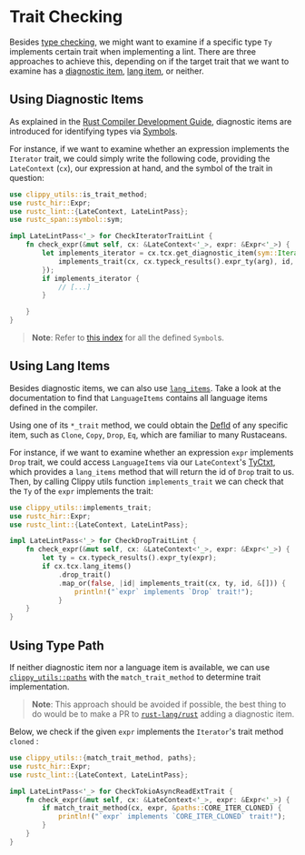 # Trait Checking

Besides [type checking](type_checking.md), we might want to examine if
a specific type `Ty` implements certain trait when implementing a lint.
There are three approaches to achieve this, depending on if the target trait
that we want to examine has a [diagnostic item][diagnostic_items],
[lang item][lang_items], or neither.

## Using Diagnostic Items

As explained in the [Rust Compiler Development Guide][rustc_dev_guide], diagnostic items
are introduced for identifying types via [Symbols][symbol].

For instance, if we want to examine whether an expression implements
the `Iterator` trait, we could simply write the following code,
providing the `LateContext` (`cx`), our expression at hand, and
the symbol of the trait in question:

```rust
use clippy_utils::is_trait_method;
use rustc_hir::Expr;
use rustc_lint::{LateContext, LateLintPass};
use rustc_span::symbol::sym;

impl LateLintPass<'_> for CheckIteratorTraitLint {
    fn check_expr(&mut self, cx: &LateContext<'_>, expr: &Expr<'_>) {
		let implements_iterator = cx.tcx.get_diagnostic_item(sym::Iterator).map_or(false, |id| {
    		implements_trait(cx, cx.typeck_results().expr_ty(arg), id, &[])
		});
		if implements_iterator {
			// [...]
		}

    }
}
```

> **Note**: Refer to [this index][symbol_index] for all the defined `Symbol`s.

## Using Lang Items

Besides diagnostic items, we can also use [`lang_items`][lang_items].
Take a look at the documentation to find that `LanguageItems` contains
all language items defined in the compiler.

Using one of its `*_trait` method, we could obtain the [DefId] of any
specific item, such as `Clone`, `Copy`, `Drop`, `Eq`, which are familiar
to many Rustaceans.

For instance, if we want to examine whether an expression `expr` implements
`Drop` trait, we could access `LanguageItems` via our `LateContext`'s
[TyCtxt], which provides a `lang_items` method that will return the id of
`Drop` trait to us. Then, by calling Clippy utils function `implements_trait`
we can check that the `Ty` of the `expr` implements the trait:

```rust
use clippy_utils::implements_trait;
use rustc_hir::Expr;
use rustc_lint::{LateContext, LateLintPass};

impl LateLintPass<'_> for CheckDropTraitLint {
    fn check_expr(&mut self, cx: &LateContext<'_>, expr: &Expr<'_>) {
        let ty = cx.typeck_results().expr_ty(expr);
        if cx.tcx.lang_items()
            .drop_trait()
            .map_or(false, |id| implements_trait(cx, ty, id, &[])) {
                println!("`expr` implements `Drop` trait!");
            }
    }
}
```

## Using Type Path

If neither diagnostic item nor a language item is available, we can use
[`clippy_utils::paths`][paths] with the `match_trait_method` to determine trait
implementation.

> **Note**: This approach should be avoided if possible, the best thing to do would be to make a PR to [`rust-lang/rust`][rust] adding a diagnostic item.

Below, we check if the given `expr` implements the `Iterator`'s trait method `cloned` :

```rust
use clippy_utils::{match_trait_method, paths};
use rustc_hir::Expr;
use rustc_lint::{LateContext, LateLintPass};

impl LateLintPass<'_> for CheckTokioAsyncReadExtTrait {
    fn check_expr(&mut self, cx: &LateContext<'_>, expr: &Expr<'_>) {
        if match_trait_method(cx, expr, &paths::CORE_ITER_CLONED) {
            println!("`expr` implements `CORE_ITER_CLONED` trait!");
        }
    }
}
```

[DefId]: https://doc.rust-lang.org/nightly/nightly-rustc/rustc_hir/def_id/struct.DefId.html
[diagnostic_items]: https://rustc-dev-guide.rust-lang.org/diagnostics/diagnostic-items.html
[lang_items]: https://doc.rust-lang.org/nightly/nightly-rustc/rustc_hir/lang_items/struct.LanguageItems.html
[paths]: https://github.com/rust-lang/rust-clippy/blob/master/clippy_utils/src/paths.rs
[rustc_dev_guide]: https://rustc-dev-guide.rust-lang.org/
[symbol]: https://doc.rust-lang.org/nightly/nightly-rustc/rustc_span/symbol/struct.Symbol.html
[symbol_index]: https://doc.rust-lang.org/beta/nightly-rustc/rustc_span/symbol/sym/index.html
[TyCtxt]: https://doc.rust-lang.org/nightly/nightly-rustc/rustc_middle/ty/context/struct.TyCtxt.html
[rust]: https://github.com/rust-lang/rust
